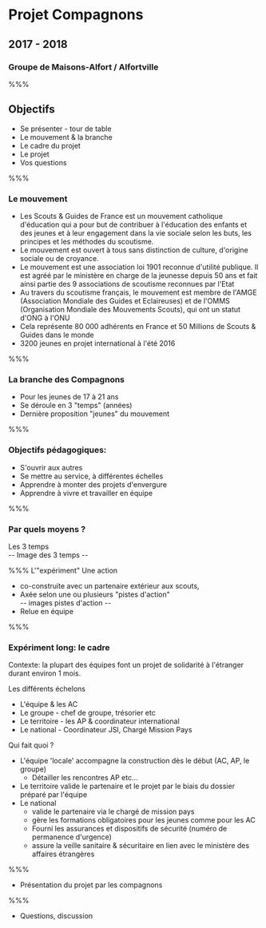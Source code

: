 # Projet Compagnons
## 2017 - 2018

### Groupe de Maisons-Alfort / Alfortville

%%%

## Objectifs
- Se présenter - tour de table
- Le mouvement & la branche
- Le cadre du projet
- Le projet
- Vos questions

%%%
### Le mouvement
-  Les Scouts & Guides de France est un mouvement catholique d'éducation qui a pour but de contribuer à l'éducation des enfants et des jeunes et à leur engagement dans la vie sociale selon les buts, les principes et les méthodes du scoutisme.  
- Le mouvement est ouvert à tous sans distinction de culture, d'origine sociale ou de croyance.  
- Le mouvement est une association loi 1901 reconnue d'utilité publique. Il est agréé par le ministère en charge de la jeunesse depuis 50 ans et fait ainsi partie des 9 associations de scoutisme reconnues par l'Etat  
- Au travers du scoutisme français, le mouvement est membre de l'AMGE (Association Mondiale des Guides et Eclaireuses) et de l'OMMS (Organisation Mondiale des Mouvements Scouts), qui ont un statut d'ONG à l'ONU  
- Cela représente 80 000 adhérents en France et 50 Millions de Scouts & Guides dans le monde  
- 3200 jeunes en projet international à l'été 2016  

%%%
### La branche des Compagnons
- Pour les jeunes de 17 à 21 ans
- Se déroule en 3 "temps" (années)
- Dernière proposition "jeunes" du mouvement

%%%
### Objectifs pédagogiques:
  - S'ouvrir aux autres
  - Se mettre au service, à différentes échelles
  - Apprendre à monter des projets d'envergure
  - Apprendre à vivre et travailler en équipe

%%%
### Par quels moyens ?
Les 3 temps   
-- Image des 3 temps --

%%%
<span style="text-align: left">L'"expériment"</span>
Une action 
- co-construite avec un partenaire extérieur aux scouts,  
- Axée selon une ou plusieurs "pistes d'action"   
-- images pistes d'action --
- Relue en équipe

%%%
### Expériment long: le cadre
Contexte: la plupart des équipes font un projet de solidarité 
à l'étranger durant environ 1 mois.

Les différents échelons
  - L'équipe & les AC
  - Le groupe - chef de groupe, trésorier etc
  - Le territoire - les AP & coordinateur international
  - Le national - Coordinateur JSI, Chargé Mission Pays

Qui fait quoi ?
- L'équipe 'locale' accompagne la construction dès le début (AC, AP, le groupe)
   - Détailler les rencontres AP etc...  
- Le territoire valide le partenaire et le projet par le biais du dossier préparé par l'équipe
- Le national 
   - valide le partenaire via le chargé de mission pays
   - gère les formations obligatoires pour les jeunes comme pour les AC
   - Fourni les assurances et dispositifs de sécurité (numéro de permanence d'urgence)
   - assure la veille sanitaire & sécuritaire en lien avec le ministère des affaires étrangères

%%%
- Présentation du projet par les compagnons

%%%
- Questions, discussion

